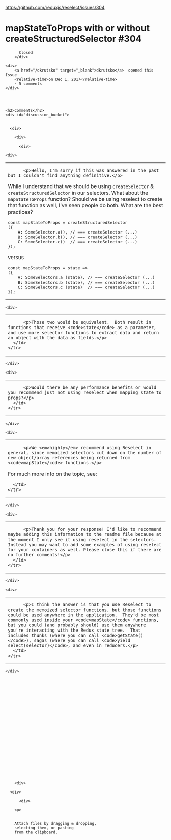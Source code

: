 <a href="https://github.com/reduxjs/reselect/issues/304">https://github.com/reduxjs/reselect/issues/304</a><div id="articleHeader"><h1>              mapStateToProps with or without createStructuredSelector            #304    </h1></div>


  <div>
    <div>
        <div>
          
          Closed
        </div>
    
    <div>
        <a href="/dkrutsko" target="_blank">dkrutsko</a>  opened this Issue
        <relative-time>on Dec 1, 2017</relative-time>
        · 5 comments
    </div>
  



    <h2>Comments</h2>
    <div id="discussion_bucket">
      

      <div>

        <div>

          <div>
            




            
<div>
  <div id="issue-278482461">

    



    <div>

      
<task-lists>
<table>
  <tbody>
    <tr>
      <td>

          <p>Hello, I'm sorry if this was answered in the past but I couldn't find anything definitive.</p>
<p>While I understand that we should be using <code>createSelector</code> & <code>createStructuredSelector</code> in our selectors. What about the <code>mapStateToProps</code> function? Should we be using reselect to create that function as well, I've seen people do both. What are the best practices?</p>
<div><pre>const mapStateToProps = createStructuredSelector
({
	A: SomeSelector.a(), // === createSelector (...)
	B: SomeSelector.b(), // === createSelector (...)
	C: SomeSelector.c()  // === createSelector (...)
});</pre></div>
<p>versus</p>
<div><pre>const mapStateToProps = state =&gt;
({
	A: SomeSelectors.a (state), // === createSelector (...)
	B: SomeSelectors.b (state), // === createSelector (...)
	C: SomeSelectors.c (state)  // === createSelector (...)
});</pre></div>
      </td>
    </tr>
  </tbody>
</table>
</task-lists>


        



    

  


          

          

  


  
<div>
    
  <div>

  




  
<div>
    
  <div id="issuecomment-348559214">

    



    <div>

      
<task-lists>
<table>
  <tbody>
    <tr>
      <td>

          <p>Those two would be equivalent.  Both result in functions that receive <code>state</code> as a parameter, and use more selector functions to extract data and return an object with the data as fields.</p>
      </td>
    </tr>
  </tbody>
</table>
</task-lists>


        



    </div>

  







  
<div>
    
  <div>

  




  
<div>
    
  <div id="issuecomment-348578471">

    



    <div>

      
<task-lists>
<table>
  <tbody>
    <tr>
      <td>

          <p>Would there be any performance benefits or would you recommend just not using reselect when mapping state to props?</p>
      </td>
    </tr>
  </tbody>
</table>
</task-lists>


        



    </div>

  







  
<div>
    
  <div>

  




  
<div>
    
  <div id="issuecomment-348589113">

    



    <div>

      
<task-lists>
<table>
  <tbody>
    <tr>
      <td>

          <p>We <em>highly</em> recommend using Reselect in general, since memoized selectors cut down on the number of new object/array references being returned from <code>mapState</code> functions.</p>
<p>For much more info on the topic, see:</p>

      </td>
    </tr>
  </tbody>
</table>
</task-lists>


        



    </div>

  







  
<div>
    
  <div>

  




  
<div>
    
  <div id="issuecomment-348594310">

    



    <div>

      
<task-lists>
<table>
  <tbody>
    <tr>
      <td>

          <p>Thank you for your response! I'd like to recommend maybe adding this information to the readme file because at the moment I only see it using reselect in the selectors. Instead you may want to add some examples of using reselect for your containers as well. Please close this if there are no further comments!</p>
      </td>
    </tr>
  </tbody>
</table>
</task-lists>


        



    </div>

  







  
<div>
    
  <div>

  




  
<div>
    
  <div id="issuecomment-348595128">

    



    <div>

      
<task-lists>
<table>
  <tbody>
    <tr>
      <td>

          <p>I think the answer is that you use Reselect to create the memoized selector functions, but those functions could be used anywhere in the application.  They'd be most commonly used inside your <code>mapState</code> functions, but you could (and probably should) use them anywhere you're interacting with the Redux state tree.  That includes thunks (where you can call <code>getState()</code>), sagas (where you can call <code>yield select(selector)</code>, and even in reducers.</p>
      </td>
    </tr>
  </tbody>
</table>
</task-lists>


        



    </div>

  







  











        


        <div>
              
<div>
  

    
      



      <div>
        
          <div>
  


  
  <div>

    

    

        <p>
    
    
        Attach files by dragging & dropping,
        selecting them, or pasting
        from the clipboard.
    
    
    
    
    
    
    
    
    
  </p>


    
  </div>

  

  


  


          
      




        
      

    
    
  